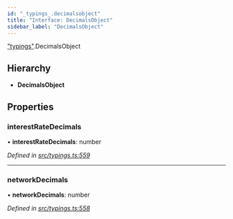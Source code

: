 ```yaml
---
id: "_typings_.decimalsobject"
title: "Interface: DecimalsObject"
sidebar_label: "DecimalsObject"
---
```


["typings"](../modules/_typings_.md).DecimalsObject

## Hierarchy

* **DecimalsObject**

## Properties

### interestRateDecimals

•  **interestRateDecimals**: number

*Defined in [src/typings.ts:559](https://github.com/trustlines-protocol/clientlib/blob/8b30ce1/src/typings.ts#L559)*

___

### networkDecimals

•  **networkDecimals**: number

*Defined in [src/typings.ts:558](https://github.com/trustlines-protocol/clientlib/blob/8b30ce1/src/typings.ts#L558)*
